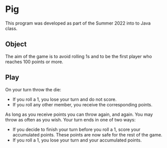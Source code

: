 # Pig
This program was developed as part of the Summer 2022 into to Java class.

## Object
The aim of the game is to avoid rolling 1s and to be the first player who reaches 100 points or more.

## Play
On your turn throw the die:
- If you roll a 1, you lose your turn and do not score.
- If you roll any other member, you receive the corresponding points.

As long as you receive points you can throw again, and again. You may throw as often as you wish. Your turn ends in one of two ways:
- If you decide to finish your turn before you roll a 1, score your accumulated points. These points are now safe for the rest of the game.
- If you roll a 1, you lose your turn and your accumulated points.